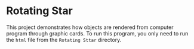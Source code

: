 # Rotating Star

This project demonstrates how objects are rendered from computer program through graphic cards. To run this program, you only need to run the `html` file from the `Rotating Sttar` directory.